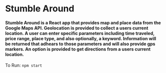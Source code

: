 # Stumble Around

#### Stumble Around is a React app that provides map and place data from the Google Maps API. Geolocation is provided to collect a users current location. A user can enter specific parameters including time traveled, price range, place type, and also optionally, a keyword. Information will be returned that adhears to those parameters and will also provide gps markers. An option is provided to get directions from a users current location. 



To Run:
`npm start`
